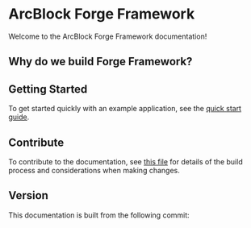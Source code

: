 # ArcBlock Forge Framework

Welcome to the ArcBlock Forge Framework documentation!

## Why do we build Forge Framework?

## Getting Started

To get started quickly with an example application, see the [quick start guide](intro/).

<!-- To learn the supported SDK we built, see the [Forge SDK](sdk/).

For more details on how Forge framework works, see the respective documentation for
[Forge Architecture](arch/), [Forge Core](core/) [Tools](tools/). -->


## Contribute

To contribute to the documentation, see [this file](./DOCS_README.md) for details of the build process and
considerations when making changes.

## Version

This documentation is built from the following commit:
